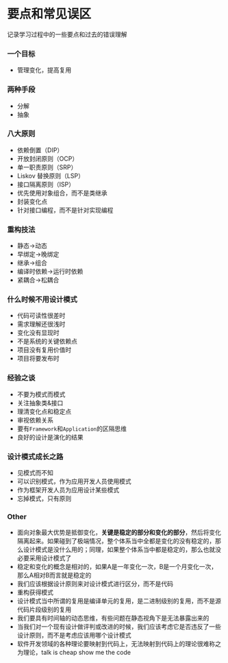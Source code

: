 # 要点和常见误区

记录学习过程中的一些要点和过去的错误理解

### 一个目标

* 管理变化，提高复用

### 两种手段

* 分解
* 抽象

### 八大原则

* 依赖倒置（DIP）
* 开放封闭原则（OCP）
* 单一职责原则（SRP）
* Liskov 替换原则（LSP）
* 接口隔离原则（ISP）
* 优先使用对象组合，而不是类继承
* 封装变化点
* 针对接口编程，而不是针对实现编程

### 重构技法

* 静态->动态
* 早绑定->晚绑定
* 继承->组合
* 编译时依赖->运行时依赖
* 紧耦合->松耦合

### 什么时候不用设计模式

* 代码可读性很差时
* 需求理解还很浅时
* 变化没有显现时
* 不是系统的关键依赖点
* 项目没有复用价值时
* 项目将要发布时

### 经验之谈

* 不要为模式而模式
* 关注抽象类&接口
* 理清变化点和稳定点
* 审视依赖关系
* 要有`Framework`和`Application`的区隔思维
* 良好的设计是演化的结果

### 设计模式成长之路

* 见模式而不知
* 可以识别模式，作为应用开发人员使用模式
* 作为框架开发人员为应用设计某些模式
* 忘掉模式，只有原则

### Other

* 面向对象最大优势是抵御变化，**关键是稳定的部分和变化的部分**，然后将变化隔离起来。如果碰到了极端情况，整个体系当中全都是变化的没有稳定的，那么设计模式是没什么用的；同理，如果整个体系当中都是稳定的，那么也就没必要采用设计模式了
* 稳定和变化的概念是相对的，如果A是一年变化一次，B是一个月变化一次，那么A相对B而言就是稳定的
* 我们应该根据设计原则来对设计模式进行区分，而不是代码
* 重构获得模式
* 设计模式当中所谓的复用是编译单元的复用，是二进制级别的复用，而不是源代码片段级别的复用
* 我们要具有时间轴的动态思维，有些问题在静态视角下是无法暴露出来的
* 当我们对一个现有设计做评判或改进的时候，我们应该考虑它是否违反了一些设计原则，而不是考虑应该用哪个设计模式
* 软件开发领域的各种理论要映射到代码上，无法映射到代码上的理论很难称之为理论，talk is cheap show me the code